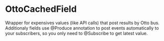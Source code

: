 OttoCachedField
===============

Wrapper for expensives values (like API calls) that post results by Otto bus. Additionaly fields use @Produce annotation to post events automatically to your subscribers, so you only need to @Subscribe to get latest value.
